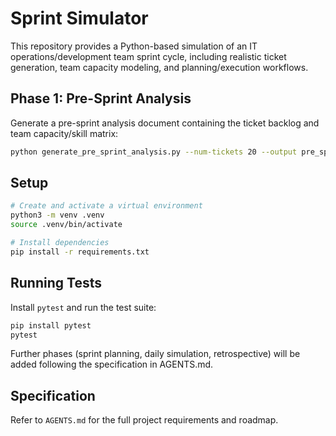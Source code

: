 # Sprint Simulator

This repository provides a Python-based simulation of an IT operations/development team sprint cycle,
including realistic ticket generation, team capacity modeling, and planning/execution workflows.

## Phase 1: Pre-Sprint Analysis

Generate a pre-sprint analysis document containing the ticket backlog and team capacity/skill matrix:
```bash
python generate_pre_sprint_analysis.py --num-tickets 20 --output pre_sprint_analysis.md
```

## Setup

```bash
# Create and activate a virtual environment
python3 -m venv .venv
source .venv/bin/activate

# Install dependencies
pip install -r requirements.txt
```

## Running Tests

Install `pytest` and run the test suite:

```bash
pip install pytest
pytest
```

Further phases (sprint planning, daily simulation, retrospective) will be added following the specification in AGENTS.md.

## Specification

Refer to `AGENTS.md` for the full project requirements and roadmap.
